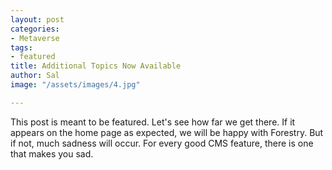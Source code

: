 ```yaml
---
layout: post
categories:
- Metaverse
tags:
- featured
title: Additional Topics Now Available
author: Sal
image: "/assets/images/4.jpg"

---
```

This post is meant to be featured. Let's see how far we get there. If it appears on the home page as expected, we will be happy with Forestry. But if not, much sadness will occur. For every good CMS feature, there is one that makes you sad.